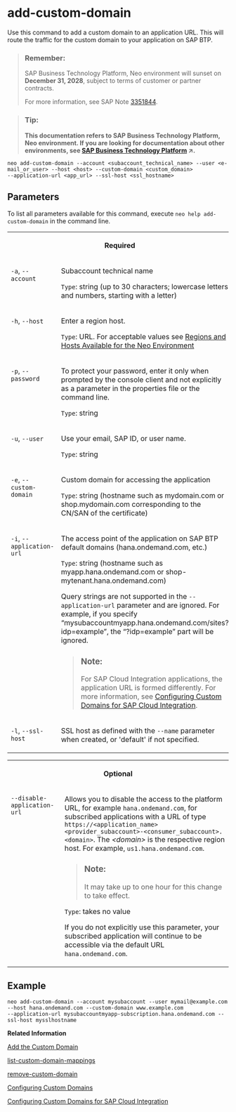 <!-- loioebc5269d0df34330b9a68fe1b8adc3ef -->

# add-custom-domain

Use this command to add a custom domain to an application URL. This will route the traffic for the custom domain to your application on SAP BTP.



> ### Remember:  
> SAP Business Technology Platform, Neo environment will sunset on **December 31, 2028**, subject to terms of customer or partner contracts.
> 
> For more information, see SAP Note [3351844](https://me.sap.com/notes/3351844).

> ### Tip:  
> **This documentation refers to SAP Business Technology Platform, Neo environment. If you are looking for documentation about other environments, see [SAP Business Technology Platform](https://help.sap.com/viewer/65de2977205c403bbc107264b8eccf4b/Cloud/en-US/6a2c1ab5a31b4ed9a2ce17a5329e1dd8.html "SAP Business Technology Platform (SAP BTP) is an integrated offering comprised of four technology portfolios: database and data management, application development and integration, analytics, and intelligent technologies. The platform offers users the ability to turn data into business value, compose end-to-end business processes, and build and extend SAP applications quickly.") :arrow_upper_right:.**



```
neo add-custom-domain --account <subaccount_technical_name> --user <e-mail_or_user> --host <host> --custom-domain <custom_domain> 
--application-url <app_url> --ssl-host <ssl_hostname>
```



## Parameters



To list all parameters available for this command, execute `neo help add-custom-domain` in the command line.


<table>
<tr>
<th valign="top" colspan="2">

Required

</th>
</tr>
<tr>
<td valign="top">

`-a`, `--account`

</td>
<td valign="top">

Subaccount technical name

`Type`: string \(up to 30 characters; lowercase letters and numbers, starting with a letter\)

</td>
</tr>
<tr>
<td valign="top">

`-h`, `--host`

</td>
<td valign="top">

Enter a region host.

`Type`: URL. For acceptable values see [Regions and Hosts Available for the Neo Environment](../10-concepts-neo/regions-and-hosts-available-for-the-neo-environment-d722f7c.md)

</td>
</tr>
<tr>
<td valign="top">

`-p`, `--password`

</td>
<td valign="top">

To protect your password, enter it only when prompted by the console client and not explicitly as a parameter in the properties file or the command line.

`Type`: string

</td>
</tr>
<tr>
<td valign="top">

`-u`, `--user`

</td>
<td valign="top">

Use your email, SAP ID, or user name.

`Type`: string

</td>
</tr>
<tr>
<td valign="top">

`-e`, `--custom-domain`

</td>
<td valign="top">

Custom domain for accessing the application

`Type`: string \(hostname such as mydomain.com or shop.mydomain.com corresponding to the CN/SAN of the certificate\)

</td>
</tr>
<tr>
<td valign="top">

`-i`, `--application-url`

</td>
<td valign="top">

The access point of the application on SAP BTP default domains \(hana.ondemand.com, etc.\)

`Type`: string \(hostname such as myapp.hana.ondemand.com or shop-mytenant.hana.ondemand.com\)

Query strings are not supported in the `--application-url` parameter and are ignored. For example, if you specify “mysubaccountmyapp.hana.ondemand.com/sites?idp=example”, the “?idp=example” part will be ignored.

> ### Note:  
> For SAP Cloud Integration applications, the application URL is formed differently. For more information, see [Configuring Custom Domains for SAP Cloud Integration](https://help.sap.com/viewer/368c481cd6954bdfa5d0435479fd4eaf/Cloud/en-US/7230b9ff41914cc0969223e6a020104b.html).



</td>
</tr>
<tr>
<td valign="top">

`-l`, `--ssl-host`

</td>
<td valign="top">

SSL host as defined with the `--name` parameter when created, or 'default' if not specified.

</td>
</tr>
</table>


<table>
<tr>
<th valign="top" colspan="2">

Optional

</th>
</tr>
<tr>
<td valign="top">

`--disable-application-url`

</td>
<td valign="top">

Allows you to disable the access to the platform URL, for example `hana.ondemand.com`, for subscribed applications with a URL of type `https://<application_name><provider_subaccount>-<consumer_subaccount>.<domain>`. The *<domain\>* is the respective region host. For example, `us1.hana.ondemand.com`.

> ### Note:  
> It may take up to one hour for this change to take effect.

`Type`: takes no value

If you do not explicitly use this parameter, your subscribed application will continue to be accessible via the default URL `hana.ondemand.com`.

</td>
</tr>
</table>



## Example

```
neo add-custom-domain --account mysubaccount --user mymail@example.com --host hana.ondemand.com --custom-domain www.example.com 
--application-url mysubaccountmyapp-subscription.hana.ondemand.com --ssl-host mysslhostname
```

**Related Information**  


[Add the Custom Domain](configuring-custom-domains-77cf0e6.md#loiobf395cf25683491eabefadb4383ed7ff "To make your application on the platform accessible via the custom domain, you need to map the custom domain to the application URL.")

[list-custom-domain-mappings](list-custom-domain-mappings-7dfeeb2.md "Lists custom domains configured as access points for applications in a subaccount.")

[remove-custom-domain](remove-custom-domain-de15ca8.md "Removes a custom domain as an access point of an application. Use this command if you no longer want an application to be accessible on the configured custom domain.")

[Configuring Custom Domains](configuring-custom-domains-77cf0e6.md#loio77cf0e6cd32e496c9cc8eeac4bedde94 "To make sure that your domain is trusted and all application data is protected, you need to first set up secure SSL communication. The next step will then be to make your application accessible via the custom domain and route traffic to it.")

[Configuring Custom Domains for SAP Cloud Integration](https://help.sap.com/viewer/368c481cd6954bdfa5d0435479fd4eaf/Cloud/en-US/7230b9ff41914cc0969223e6a020104b.html)

